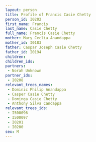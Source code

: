 ```yaml
---
layout: person
title: Profile of Francis Casie Chetty
person_id: I0202
first_name: Francis
last_name: Casie Chetty
full_name: Francis Casie Chetty
mother: Mary Ceclia Anandappa
mother_id: I0183
father: Caspar Joseph Casie Chetty
father_id: I0194
children:
children_ids:
partners:
 - Norah Unknown
partner_ids:
 - I0208
relevant_trees_names:
 - Dominic Philip Anandappa
 - Casper Casie Chetty
 - Dominga Casie Chetty
 - Anthony Silva Candappa
relevant_trees_ids:
 - I500096
 - I500097
 - I0201
 - I0200
sex: M
---
```


